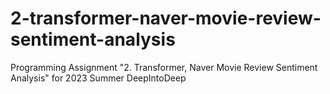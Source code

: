 # 2-transformer-naver-movie-review-sentiment-analysis
Programming Assignment "2. Transformer, Naver Movie Review Sentiment Analysis" for 2023 Summer DeepIntoDeep
